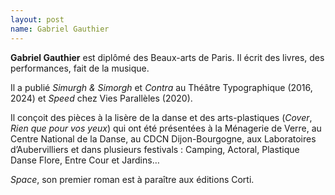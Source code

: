 ```yaml
---
layout: post
name: Gabriel Gauthier
---
```

**Gabriel Gauthier** est diplômé des Beaux-arts de Paris. Il écrit des livres, des performances, fait de la musique. 

Il a publié *Simurgh & Simorgh* et *Contra*  au Théâtre Typographique (2016, 2024) et *Speed* chez Vies Parallèles (2020). 

Il conçoit des pièces à la lisère de la danse et des arts-plastiques (*Cover*, *Rien que pour vos yeux*) qui ont été présentées à la Ménagerie de Verre, au Centre National de la Danse, au CDCN Dijon-Bourgogne, aux Laboratoires d’Aubervilliers et dans plusieurs festivals : Camping, Actoral, Plastique Danse Flore, Entre Cour et Jardins… 

*Space*, son premier roman est à paraître aux éditions Corti. 
